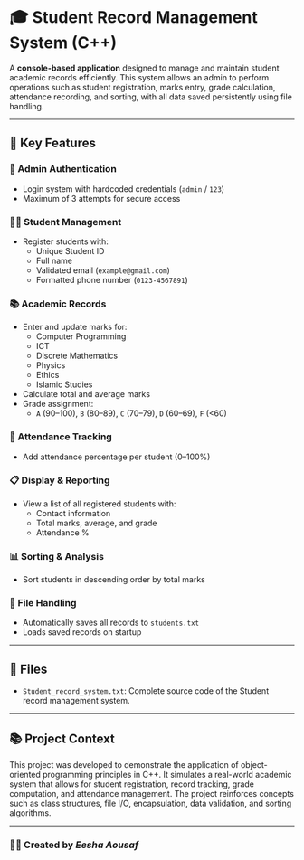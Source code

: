 # 🎓 Student Record Management System (C++)

A **console-based application** designed to manage and maintain student academic records efficiently. This system allows an admin to perform operations such as student registration, marks entry, grade calculation, attendance recording, and sorting, with all data saved persistently using file handling.

---

## 📌 Key Features

### 🔐 Admin Authentication
- Login system with hardcoded credentials (`admin` / `123`)
- Maximum of 3 attempts for secure access

### 👨‍🎓 Student Management
- Register students with:
  - Unique Student ID
  - Full name
  - Validated email (`example@gmail.com`)
  - Formatted phone number (`0123-4567891`)
  
### 📚 Academic Records
- Enter and update marks for:
  - Computer Programming
  - ICT
  - Discrete Mathematics
  - Physics
  - Ethics
  - Islamic Studies
- Calculate total and average marks
- Grade assignment:
  - `A` (90–100), `B` (80–89), `C` (70–79), `D` (60–69), `F` (<60)

### 📝 Attendance Tracking
- Add attendance percentage per student (0–100%)
  
### 📋 Display & Reporting
- View a list of all registered students with:
  - Contact information
  - Total marks, average, and grade
  - Attendance %
  
### 📊 Sorting & Analysis
- Sort students in descending order by total marks

### 💾 File Handling
- Automatically saves all records to `students.txt`
- Loads saved records on startup

---

## 📂 Files

- `Student_record_system.txt`: Complete source code of the Student record management system.

----

## 📚 Project Context

This project was developed to demonstrate the application of object-oriented programming principles in C++. It simulates a real-world academic system that allows for student registration, record tracking, grade computation, and attendance management. The project reinforces concepts such as class structures, file I/O, encapsulation, data validation, and sorting algorithms.

---

### 👩‍💻 Created by _Eesha Aousaf_
